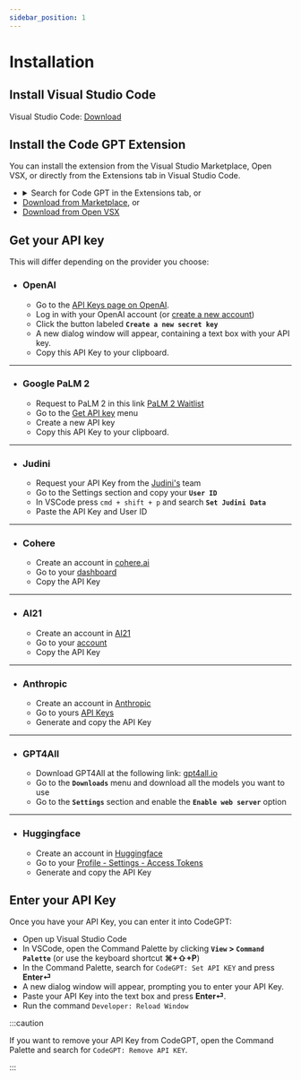 ```yaml
---
sidebar_position: 1
---
```


# Installation

## Install Visual Studio Code
Visual Studio Code: [Download](https://code.visualstudio.com/download)

## Install the Code GPT Extension
You can install the extension from the Visual Studio Marketplace, Open VSX, or directly from the Extensions tab in Visual Studio Code.
- <details>
      <summary>Search for Code GPT in the Extensions tab, or</summary>
      <div><img src="https://user-images.githubusercontent.com/6216945/212494271-256734c6-6cab-4c12-bb8f-dae1ffa74b33.png"/></div>
    </details>
- [Download from Marketplace](https://marketplace.visualstudio.com/items?itemName=DanielSanMedium.dscodegpt), or 
- [Download from Open VSX](https://open-vsx.org/extension/DanielSanMedium/dscodegpt)

## Get your API key
This will differ depending on the provider you choose:
- ### OpenAI
  - Go to the [API Keys page on OpenAI](https://platform.openai.com/account/api-keys).
  - Log in with your OpenAI account (or [create a new account](https://platform.openai.com/signup))
  - Click the button labeled **`Create a new secret key`**
  - A new dialog window will appear, containing a text box with your API key. 
  - Copy this API Key to your clipboard.

---

- ### Google PaLM 2
  - Request to PaLM 2 in this link [PaLM 2 Waitlist](https://makersuite.google.com/)
  - Go to the [Get API key](https://makersuite.google.com/app/apikey) menu
  - Create a new API key
  - Copy this API Key to your clipboard.

---

- ### Judini
  - Request your API Key from the [Judini's](https://judini.ai) team
  - Go to the Settings section and copy your **`User ID`**
  - In VSCode press ```cmd + shift + p``` and search **`Set Judini Data`**
  - Paste the API Key and User ID

---

- ### Cohere
  - Create an account in [cohere.ai](https://cohere.ai/)
  - Go to your [dashboard](https://dashboard.cohere.ai/)
  - Copy the API Key

---

- ### AI21
  - Create an account in [AI21](https://www.ai21.com/)
  - Go to your [account](https://studio.ai21.com/account/account)
  - Copy the API Key

---

- ### Anthropic
  - Create an account in [Anthropic](https://console.anthropic.com/)
  - Go to yours [API Keys](https://console.anthropic.com/account/keys)
  - Generate and copy the API Key

---

- ### GPT4All
  - Download GPT4All at the following link: [gpt4all.io](https://gpt4all.io/)
  - Go to the **`Downloads`** menu and download all the models you want to use
  - Go to the **`Settings`** section and enable the **`Enable web server`** option

---

- ### Huggingface
  - Create an account in [Huggingface](https://huggingface.co/)
  - Go to your [Profile - Settings - Access Tokens](https://huggingface.co/settings/tokens)
  - Generate and copy the API Key

## Enter your API Key
Once you have your API Key, you can enter it into CodeGPT:
- Open up Visual Studio Code 
- In VSCode, open the Command Palette by clicking **`View` > `Command Palette`** (or use the keyboard shortcut **⌘+⇧+P**)
- In the Command Palette, search for `CodeGPT: Set API KEY` and press **Enter⏎**
- A new dialog window will appear, prompting you to enter your API Key. 
- Paste your API Key into the text box and press **Enter⏎**.
- Run the command `Developer: Reload Window`

:::caution

If you want to remove your API Key from CodeGPT, open the Command Palette and search for `CodeGPT: Remove API KEY`.

:::


